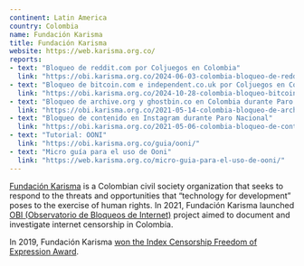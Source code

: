 ```yaml
---
continent: Latin America
country: Colombia
name: Fundación Karisma
title: Fundación Karisma
website: https://web.karisma.org.co/
reports:
- text: "Bloqueo de reddit.com por Coljuegos en Colombia"
  link: "https://obi.karisma.org.co/2024-06-03-colombia-bloqueo-de-reddit-por-coljuegos/"
- text: "Bloqueo de bitcoin.com e independent.co.uk por Coljuegos en Colombia"
  link: "https://obi.karisma.org.co/2024-10-28-colombia-bloqueo-bitcoin-e-independent-coljuegos/"
- text: "Bloqueo de archive.org y ghostbin.co en Colombia durante Paro Nacional"
  link: "https://obi.karisma.org.co/2021-05-14-colombia-bloqueo-de-archive.org-ghostbin.co-paro-nacional/"
- text: "Bloqueo de contenido en Instagram durante Paro Nacional"
  link: "https://obi.karisma.org.co/2021-05-06-colombia-bloqueo-de-contenido-instagram-paro-nacional/"
- text: "Tutorial: OONI"
  link: "https://obi.karisma.org.co/guia/ooni/"
- text: "Micro guía para el uso de Ooni"
  link: "https://web.karisma.org.co/micro-guia-para-el-uso-de-ooni/"
---
```


[Fundación Karisma](https://web.karisma.org.co/) is a Colombian civil society organization that seeks to respond to the threats and opportunities that “technology for development” poses to the exercise of human rights. In 2021, Fundación Karisma launched [OBI (Observatorio de Bloqueos de Internet)](https://obi.karisma.org.co/) project aimed to document and investigate internet censorship in Colombia. 

In 2019, Fundación Karisma [won the Index Censorship Freedom of Expression Award](https://web.karisma.org.co/fundacion-karisma-wins-the-index-censorship-freedom-of-expression-award-2019/).
